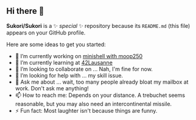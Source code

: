 ## Hi there 👋

**Sukori/Sukori** is a ✨ _special_ ✨ repository because its `README.md` (this file) appears on your GitHub profile.

Here are some ideas to get you started:

- 🔭 I’m currently working on [minishell with moop250](https://github.com/moop250/minishell)
- 🌱 I’m currently learning at [42Lausanne](https://42lausanne.ch/)
- 👯 I’m looking to collaborate on ... Nah, I'm fine for now.
- 🤔 I’m looking for help with ... my skill issue.
- 💬 Ask me about ... wait, too many people already bloat my mailbox at work. Don't ask me anything!
- 📫 How to reach me: Depends on your distance. A trebuchet seems reasonable, but you may also need an intercontinental missile.
- ⚡ Fun fact: Most laughter isn't because things are funny.
